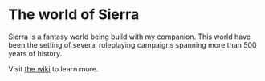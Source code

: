 The world of Sierra
===================

Sierra is a fantasy world being build with my companion.
This world have been the setting of several roleplaying campaigns spanning more
than 500 years of history.

Visit [the wiki](https://wiki.equilibrium.jupotter.eu/) to learn more.
